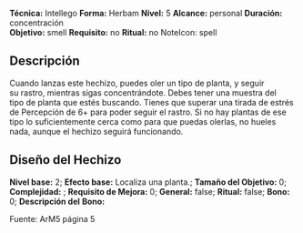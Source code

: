 
**Técnica:** Intellego
**Forma:** Herbam
**Nivel:** 5
**Alcance:** personal 
**Duración:** concentración  
**Objetivo:** smell
**Requisito:** no
**Ritual:** no
NoteIcon: spell




## Descripción 
<p>Cuando lanzas este hechizo, puedes oler un tipo de planta, y seguir su rastro, mientras sigas concentrándote. Debes tener una muestra del tipo de planta que estés buscando. Tienes que superar una tirada de estrés de Percepción de 6+ para poder seguir el rastro. Si no hay plantas de ese tipo lo suficientemente cerca como para que puedas olerlas, no hueles nada, aunque el hechizo seguirá funcionando.</p>

## Diseño del Hechizo 

**Nivel base:** 2; **Efecto base:** Localiza una planta.;  **Tamaño del **Objetivo:**** 0; **Complejidad:** ; **Requisito de Mejora:** 0; **General:** false; **Ritual:** false; **Bono:** 0; **Descripción del** **Bono:** 

Fuente: ArM5 página 5